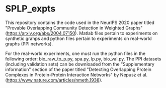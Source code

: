 # SPLP_expts

This repository contains the code used in the NeurIPS 2020 paper titled "Provable Overlapping Community Detection in Weighted Graphs" (https://arxiv.org/abs/2004.07150). Matlab files pertain to experiments on synthetic grahps and python files pertain to experiments on real-world graphs (PPI networks). 

For the real-world experiments, one must run the python files in the following order: bio_raw_to_p.py, spa.py, lp.py, bio_val.py. The PPI datasets (including validation sets) can be downloaded from the "Supplementary information" section of the paper titled "Detecting Overlapping Protein Complexes in Protein-Protein Interaction Networks" by Nepusz et al. (https://www.nature.com/articles/nmeth.1938).
